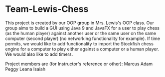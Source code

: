 # Team-Lewis-Chess

This project is created by our OOP group in Mrs. Lewis's OOP class. Our group aims to build a GUI using Java 9 and JavaFX for a user to play chess (as the human player) against another user or the same user on the same computer (second player) (no networking functionality for example). If time permits, we would like to add functionality to import the Stockfish chess engine for a computer to play either against a computer or a human player. We would also like to add timers.

Project members are (for Instructor's reference or other):
  Marcus
  Adam
  Peggy
  Leana
  Isaiah
  
